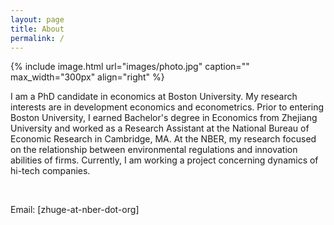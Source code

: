 ```yaml
---
layout: page
title: About
permalink: /
---
```


{% include image.html url="images/photo.jpg" caption="" max_width="300px" align="right" %}

I am a PhD candidate in economics at Boston University. My research interests are in development economics and econometrics. Prior to entering Boston University, I earned Bachelor's degree in Economics from Zhejiang University and worked as a Research Assistant at the National Bureau of Economic Research in Cambridge, MA. At the NBER, my research focused on the relationship between environmental regulations and innovation abilities of firms. Currently, I am working a project concerning dynamics of hi-tech companies. 

<br />

Email: [zhuge-at-nber-dot-org]

[zhuge@nber.org]: mailto:zhuge@nber.org

<br />
